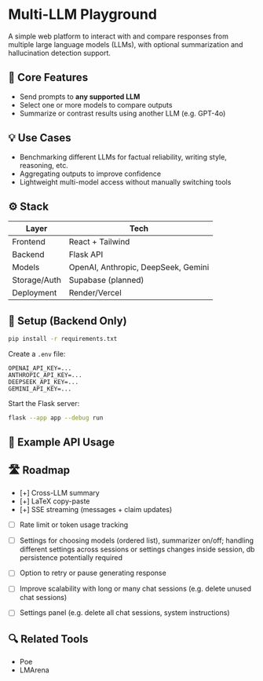 # Multi-LLM Playground

A simple web platform to interact with and compare responses from multiple large language models (LLMs), with optional summarization and hallucination detection support.

## 🔧 Core Features

- Send prompts to **any supported LLM**
- Select one or more models to compare outputs
- Summarize or contrast results using another LLM (e.g. GPT-4o)

## 💡 Use Cases

- Benchmarking different LLMs for factual reliability, writing style, reasoning, etc.
- Aggregating outputs to improve confidence
- Lightweight multi-model access without manually switching tools

## ⚙️ Stack

| Layer        | Tech                          |
|--------------|-------------------------------|
| Frontend     | React + Tailwind              |
| Backend      | Flask API                     |
| Models       | OpenAI, Anthropic, DeepSeek, Gemini |
| Storage/Auth | Supabase (planned)            |
| Deployment   | Render/Vercel                 |

## 🚀 Setup (Backend Only)

```bash
pip install -r requirements.txt
```

Create a `.env` file:

```
OPENAI_API_KEY=...
ANTHROPIC_API_KEY=...
DEEPSEEK_API_KEY=...
GEMINI_API_KEY=...
```

Start the Flask server:

```bash
flask --app app --debug run
```

## 🧪 Example API Usage


## 🛣 Roadmap
- [+] Cross-LLM summary
- [+] LaTeX copy-paste
- [+] SSE streaming (messages + claim updates)
- [ ] Rate limit or token usage tracking
- [ ] Settings for choosing models (ordered list), summarizer on/off; handling different settings across sessions or settings changes inside session, db persistence potentially required
- [ ] Option to retry or pause generating response
- [ ] Improve scalability with long or many chat sessions (e.g. delete unused chat sessions)
- [ ] Settings panel (e.g. delete all chat sessions, system instructions)


## 🔍 Related Tools

- Poe
- LMArena